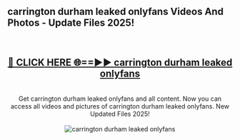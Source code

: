 <h2>carrington durham leaked onlyfans Videos And Photos - Update Files 2025!</h2>
<br>
<div align="center">
<h2><a href="https://linkcuts.com/hfmhzwbr" rel="nofollow">🔴 CLICK HERE 🌐==►► carrington durham leaked onlyfans</a></h2>
<br>
Get carrington durham leaked onlyfans and all content. Now you can access all videos and pictures of carrington durham leaked onlyfans. New Updated Files 2025!
<br>
<br>
<a href="https://linkcuts.com/hfmhzwbr" rel="nofollow" data-target="animated-image.originalLink"><img src="https://i.ibb.co.com/WyWwxjT/player-gif2.gif" alt="carrington durham leaked onlyfans" style="max-width: 100%; display: inline-block;" data-target="animated-image.originalImage"></a>
</div>
<br>